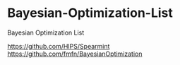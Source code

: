 # Bayesian-Optimization-List
Bayesian Optimization List

https://github.com/HIPS/Spearmint
https://github.com/fmfn/BayesianOptimization
